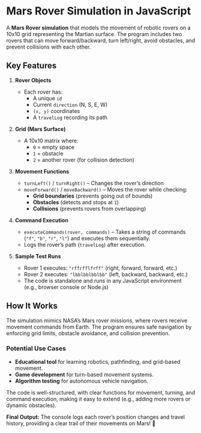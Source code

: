 # Mars Rover Simulation in JavaScript  

 A **Mars Rover simulation** that models the movement of robotic rovers on a 10x10 grid representing the Martian surface.
 The program includes two rovers that can move forward/backward, turn left/right, avoid obstacles, and prevent collisions with each other.  

## **Key Features**  

1. **Rover Objects**  
   - Each rover has:  
     - A unique `id`  
     - Current `direction` (N, S, E, W)  
     - `(x, y)` coordinates  
     - A `travelLog` recording its path  

2. **Grid (Mars Surface)**  
   - A 10x10 matrix where:  
     - `0` = empty space  
     - `1` = obstacle  
     - `2` = another rover (for collision detection)  

3. **Movement Functions**  
   - `turnLeft()` / `turnRight()` – Changes the rover’s direction  
   - `moveForward()` / `moveBackward()` – Moves the rover while checking:  
     - **Grid boundaries** (prevents going out of bounds)  
     - **Obstacles** (detects and stops at `1`)  
     - **Collisions** (prevents rovers from overlapping)  

4. **Command Execution**  
   - `executeCommands(rover, commands)` – Takes a string of commands (`"f"`, `"b"`, `"r"`, `"l"`) and executes them sequentially.  
   - Logs the rover’s path (`travelLog`) after execution.  

5. **Sample Test Runs**  
   - Rover 1 executes: `"rffrfflfrff"` (right, forward, forward, etc.)  
   - Rover 2 executes: `"lbblbblbblbb"` (left, backward, backward, etc.)  
   - The code is standalone and runs in any JavaScript environment (e.g., browser console or Node.js)
## **How It Works**  
The simulation mimics NASA’s Mars rover missions, where rovers receive movement commands from Earth.
The program ensures safe navigation by enforcing grid limits, obstacle avoidance, and collision prevention.  

### **Potential Use Cases**  
- **Educational tool** for learning robotics, pathfinding, and grid-based movement.  
- **Game development** for turn-based movement systems.  
- **Algorithm testing** for autonomous vehicle navigation.  

The code is well-structured, with clear functions for movement, turning, and command execution, making it easy to extend (e.g., adding more rovers or dynamic obstacles).  

**Final Output:**
The console logs each rover’s position changes and travel history, providing a clear trail of their movements on Mars! 🚀
